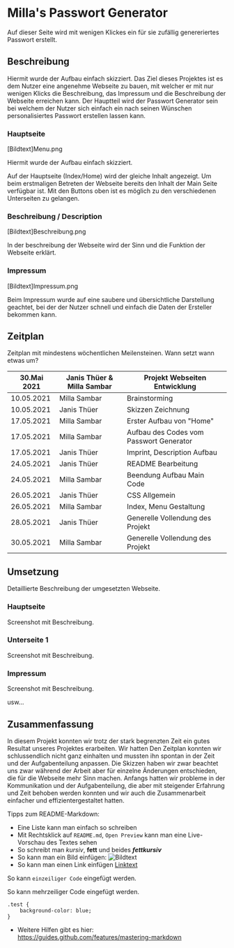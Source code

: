 # Milla's Passwort Generator

Auf dieser Seite wird mit wenigen Klickes ein für sie zufällig genereriertes Passwort erstellt.

## **Beschreibung**


Hiermit wurde der Aufbau einfach skizziert.
Das Ziel dieses Projektes ist es dem Nutzer eine angenehme Webseite zu bauen, mit welcher er mit nur wenigen Klicks die Beschreibung, das Impressum und die Beschreibung der Webseite erreichen kann. Der Hauptteil wird der Passwort Generator sein bei welchem der Nutzer sich einfach ein nach seinen Wünschen personalisiertes Passwort erstellen lassen kann.


### **Hauptseite**

[Bildtext]Menu.png


Hiermit wurde der Aufbau einfach skizziert.

Auf der Hauptseite (Index/Home) wird der gleiche Inhalt angezeigt. Um beim erstmaligen Betreten der Webseite bereits den Inhalt der Main Seite verfügbar ist. Mit den Buttons oben ist es möglich zu den verschiedenen Unterseiten zu gelangen. 

### **Beschreibung / Description**

[Bildtext]Beschreibung.png

In der beschreibung der Webseite wird der Sinn und die Funktion der Webseite erklärt.


### **Impressum**

[Bildtext]Impressum.png

Beim Impressum wurde auf eine saubere und übersichtliche Darstellung geachtet, bei der der Nutzer schnell und einfach die Daten der Ersteller bekommen kann.


## **Zeitplan**

Zeitplan mit mindestens wöchentlichen Meilensteinen. Wann setzt wann etwas um?

| 30.Mai 2021 | Janis Thüer & Milla Sambar| Projekt Webseiten Entwicklung |
| --- | --- | --- |
| 10.05.2021 | Milla Sambar |       Brainstorming                    |
| 10.05.2021 | Janis Thüer  |       Skizzen Zeichnung                |
| 17.05.2021 | Milla Sambar |       Erster Aufbau von "Home"         |
| 17.05.2021 | Milla Sambar | Aufbau des Codes vom Passwort Generator|
| 17.05.2021 | Janis Thüer  |       Imprint, Description Aufbau      |
| 24.05.2021 | Janis Thüer  |       README Bearbeitung               |
| 24.05.2021 | Milla Sambar |       Beendung Aufbau Main Code        |
| 26.05.2021 | Janis Thüer  |       CSS Allgemein                    |
| 26.05.2021 | Milla Sambar |       Index, Menu Gestaltung           |
| 28.05.2021 | Janis Thüer  |       Generelle Vollendung des Projekt |
| 30.05.2021 | Milla Sambar |       Generelle Vollendung des Projekt |

## **Umsetzung**

Detaillierte Beschreibung der umgesetzten Webseite.

### **Hauptseite**

Screenshot mit Beschreibung.

### **Unterseite 1**

Screenshot mit Beschreibung.

### **Impressum**

Screenshot mit Beschreibung.

usw...

## **Zusammenfassung**

In diesem Projekt konnten wir trotz der stark begrenzten Zeit ein gutes Resultat unseres Projektes erarbeiten. Wir hatten Den Zeitplan konnten wir schlussendlich nicht ganz einhalten und mussten ihn spontan in der Zeit und der Aufgabenteilung anpassen. Die Skizzen haben wir zwar beachtet uns zwar während der Arbeit aber für einzelne Änderungen entschieden, die für die Webseite mehr Sinn machen. Anfangs hatten wir probleme in der Kommunikation und der Aufgabenteilung, die aber mit steigender Erfahrung und Zeit behoben werden konnten und wir auch die Zusammenarbeit einfacher und effizientergestaltet hatten.


Tipps zum README-Markdown:
- Eine Liste kann man einfach so schreiben
- Mit Rechtsklick auf `README.md`, `Open Preview` kann man eine Live-Vorschau des Textes sehen 
- So schreibt man *kursiv*, **fett** und beides ***fettkursiv***
- So kann man ein Bild einfügen: ![Bildtext](link-zum-bild.jpg)
- So kann man einen Link einfügen [Linktext](https://google.com)

So kann `einzeiliger Code` eingefügt werden.

So kann mehrzeiliger Code eingefügt werden.
```
.test {
    background-color: blue;
}
```

- Weitere Hilfen gibt es hier: https://guides.github.com/features/mastering-markdown